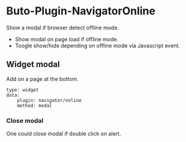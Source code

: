 # Buto-Plugin-NavigatorOnline
Show a modal if browser detect offline mode. 
- Show modal on page load if offline mode.
- Toogle show/hide depending on offline mode via Javascript event.

## Widget modal
Add on a page at the bottom.
```
type: widget
data:
    plugin: navigator/online
    method: modal
```

### Close modal
One could close modal if double click on alert.